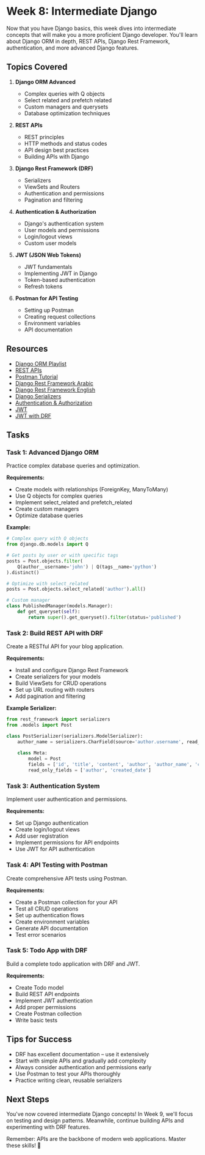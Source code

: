 # Week 8: Intermediate Django

Now that you have Django basics, this week dives into intermediate concepts that will make you a more proficient Django developer. You'll learn about Django ORM in depth, REST APIs, Django Rest Framework, authentication, and more advanced Django features.

## Topics Covered

1. **Django ORM Advanced**
   - Complex queries with Q objects
   - Select related and prefetch related
   - Custom managers and querysets
   - Database optimization techniques

2. **REST APIs**
   - REST principles
   - HTTP methods and status codes
   - API design best practices
   - Building APIs with Django

3. **Django Rest Framework (DRF)**
   - Serializers
   - ViewSets and Routers
   - Authentication and permissions
   - Pagination and filtering

4. **Authentication & Authorization**
   - Django's authentication system
   - User models and permissions
   - Login/logout views
   - Custom user models

5. **JWT (JSON Web Tokens)**
   - JWT fundamentals
   - Implementing JWT in Django
   - Token-based authentication
   - Refresh tokens

6. **Postman for API Testing**
   - Setting up Postman
   - Creating request collections
   - Environment variables
   - API documentation

## Resources

- [Django ORM Playlist](https://www.youtube.com/playlist?list=PLdLYbRBk3sGmWHmS4fYTucOImkssv8K3R)
- [REST APIs](https://www.youtube.com/playlist?list=PLTCrU9sGybupzS5-3iYTsYUI1emBDKdHu)
- [Postman Tutorial](https://www.youtube.com/watch?v=zD8HaT7uX5A)
- [Django Rest Framework Arabic](https://www.youtube.com/watch?v=TJnvIyk_7xU&list=PLXqhO5lRtxJV6oWcW2vlPHRzRFF6gVvc3)
- [Django Rest Framework English](https://www.youtube.com/watch?v=tujhGdn1EMI)
- [Django Serializers](https://www.youtube.com/watch?v=hSGVNlEmmyE)
- [Authentication & Authorization](https://www.youtube.com/watch?v=7ijBiXddB7w)
- [JWT](https://www.youtube.com/watch?v=B-x7eeYtFIA)
- [JWT with DRF](https://www.youtube.com/watch?v=KLua_cYGLec)

## Tasks

### Task 1: Advanced Django ORM
Practice complex database queries and optimization.

**Requirements:**
- Create models with relationships (ForeignKey, ManyToMany)
- Use Q objects for complex queries
- Implement select_related and prefetch_related
- Create custom managers
- Optimize database queries

**Example:**
```python
# Complex query with Q objects
from django.db.models import Q

# Get posts by user or with specific tags
posts = Post.objects.filter(
    Q(author__username='john') | Q(tags__name='python')
).distinct()

# Optimize with select_related
posts = Post.objects.select_related('author').all()

# Custom manager
class PublishedManager(models.Manager):
    def get_queryset(self):
        return super().get_queryset().filter(status='published')
```

### Task 2: Build REST API with DRF
Create a RESTful API for your blog application.

**Requirements:**
- Install and configure Django Rest Framework
- Create serializers for your models
- Build ViewSets for CRUD operations
- Set up URL routing with routers
- Add pagination and filtering

**Example Serializer:**
```python
from rest_framework import serializers
from .models import Post

class PostSerializer(serializers.ModelSerializer):
    author_name = serializers.CharField(source='author.username', read_only=True)
    
    class Meta:
        model = Post
        fields = ['id', 'title', 'content', 'author', 'author_name', 'created_date']
        read_only_fields = ['author', 'created_date']
```

### Task 3: Authentication System
Implement user authentication and permissions.

**Requirements:**
- Set up Django authentication
- Create login/logout views
- Add user registration
- Implement permissions for API endpoints
- Use JWT for API authentication

### Task 4: API Testing with Postman
Create comprehensive API tests using Postman.

**Requirements:**
- Create a Postman collection for your API
- Test all CRUD operations
- Set up authentication flows
- Create environment variables
- Generate API documentation
- Test error scenarios

### Task 5: Todo App with DRF
Build a complete todo application with DRF and JWT.

**Requirements:**
- Create Todo model
- Build REST API endpoints
- Implement JWT authentication
- Add proper permissions
- Create Postman collection
- Write basic tests

## Tips for Success

- DRF has excellent documentation – use it extensively
- Start with simple APIs and gradually add complexity
- Always consider authentication and permissions early
- Use Postman to test your APIs thoroughly
- Practice writing clean, reusable serializers

## Next Steps

You've now covered intermediate Django concepts! In Week 9, we'll focus on testing and design patterns. Meanwhile, continue building APIs and experimenting with DRF features.

Remember: APIs are the backbone of modern web applications. Master these skills! 🔌
